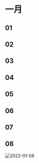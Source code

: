 # 一月
## 01
## 02
## 03
## 04
## 05
## 06
## 07
## 08
![2022-01-08](https://static.fungenomics.com/images/2022/01/2022-01-08.png)

